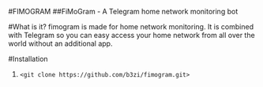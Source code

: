 #FIMOGRAM
##FiMoGram - A Telegram home network monitoring bot

#What is it?
fimogram is made for home network monitoring. It is combined with Telegram so you can easy access your home network from all over the world without an additional app.

#Installation

1. `<git clone https://github.com/b3zi/fimogram.git>`
